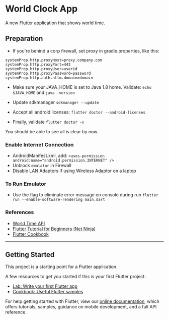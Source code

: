 # World Clock App

A new Flutter application that shows world time.

## Preparation

* If you're behind a corp firewall, set proxy in gradle.properties, like this:
```
systemProp.http.proxyHost=proxy.company.com
systemProp.http.proxyPort=443
systemProp.http.proxyUser=userid
systemProp.http.proxyPassword=password
systemProp.http.auth.ntlm.domain=domain
```

* Make sure your JAVA_HOME is set to Java 1.8 home.
Validate: `echo $JAVA_HOME` and `java -version`

* Update sdkmanager
`sdkmanager --update`

* Accept all android licenses:
`flutter doctor --android-licenses`

* Finally, validate
`flutter doctor -v`

You should be able to see all is clear by now.

### Enable Internet Connection

* AndroidManifest.xml, add:
`<uses-permission android:name="android.permission.INTERNET" />`
* Unblock `emulator` in Firewall
* Disable LAN Adaptors if using Wireless Adaptor on a laptop

### To Run Emulator

* Use the flag to eliminate error message on console during run
`flutter run --enable-software-rendering main.dart`

### References

* [World Time API](http://worldtimeapi.org/)
* [Flutter Tutorial for Beginners (Net Ninja)](https://www.youtube.com/playlist?list=PL4cUxeGkcC9jLYyp2Aoh6hcWuxFDX6PBJ)
* [Flutter Cookbook](https://flutter.dev/docs/cookbook)

----

## Getting Started

This project is a starting point for a Flutter application.

A few resources to get you started if this is your first Flutter project:

- [Lab: Write your first Flutter app](https://flutter.dev/docs/get-started/codelab)
- [Cookbook: Useful Flutter samples](https://flutter.dev/docs/cookbook)

For help getting started with Flutter, view our
[online documentation](https://flutter.dev/docs), which offers tutorials,
samples, guidance on mobile development, and a full API reference.